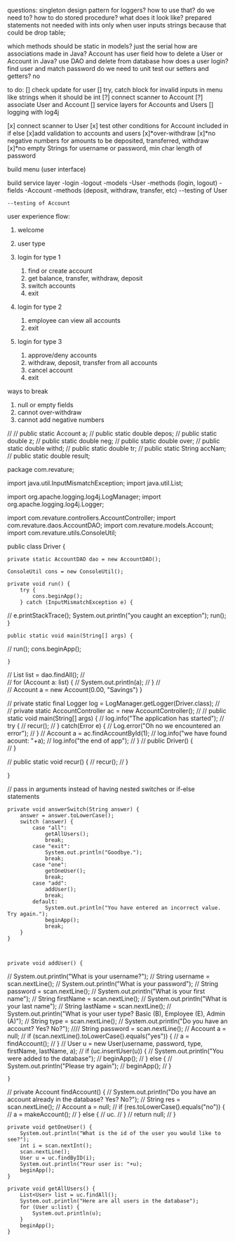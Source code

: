 questions:
singleton design pattern for loggers? how to use that? do we need to?
how to do stored procedure? what does it look like?
prepared statements not needed with ints only when user inputs strings
because that could be drop table;

which methods should be static in models? just the serial
how are associations made in Java? Account has user field
how to delete a User or Account in Java? use DAO and delete from database
how does a user login? find user and match password
do we need to unit test our setters and getters? no



to do:
[] check update for user
[] try, catch block for invalid inputs in menu like strings when it should be int
[?] connect scanner to Account
[?] associate User and Account
[] service layers for Accounts and Users
[] logging with log4j

[x] connect scanner to User
[x] test other conditions for Account included in if else
[x]add validation to accounts and users
[x]*over-withdraw
[x]*no negative numbers for amounts to be deposited, transferred, withdraw
[x]*no empty Strings for username or password, min char length of password


build menu (user interface)

build service layer
	-login
	-logout
	-models
		-User
			-methods (login, logout)
			-fields
		-Account
			-methods (deposit, withdraw, transfer, etc)
	--testing of User

	--testing of Account
	
user experience flow:
 1. welcome
 2. user type
 3. login for type 1
	 1. find or create account
	 2. get balance, transfer, withdraw, deposit
	 3. switch accounts
	 4. exit
	 
 4. login for type 2
 	1. employee can view all accounts
 	2. exit
 5. login for type 3
 	1. approve/deny accounts
 	2. withdraw, deposit, transfer from all accounts
 	3. cancel account
 	4. exit
 
 
ways to break
 1. null or empty fields 
 2. cannot over-withdraw
 3. cannot add negative numbers
 
 //
//	public static Account a;
//	public static double depos;
//	public static double z;
//	public static double neg;
//	public static double over;
//	public static double withd;
//	public static double tr;
//	public static String accNam;
//	public static double result;
 
 package com.revature;

import java.util.InputMismatchException;
import java.util.List;

import org.apache.logging.log4j.LogManager;
import org.apache.logging.log4j.Logger;

import com.revature.controllers.AccountController;
import com.revature.daos.AccountDAO;
import com.revature.models.Account;
import com.revature.utils.ConsoleUtil;

public class Driver {
	
	private static AccountDAO dao = new AccountDAO();
	
	ConsoleUtil cons = new ConsoleUtil();
	
	private void run() {			
		try {			
			cons.beginApp();
		} catch (InputMismatchException e) {
//			e.printStackTrace();
			System.out.println("you caught an exception");
			run();
		}
	
	public static void main(String[] args) {
//		run();
		cons.beginApp();
		
		
	}
//		List<Account> list = dao.findAll();
//		
//		for (Account a: list) {
//			System.out.println(a);
//		}
//		
//		Account a = new Account(0.00, "Savings")
	}
	
//	private static final Logger log = LogManager.getLogger(Driver.class);
//	
//	private static AccountController ac = new AccountController();
//
//	public static void main(String[] args) {
//		log.info("The application has started");
//		try {
//			recur();
//		} catch(Error e) {
//			Log.error("Oh no we encountered an error");
//		}
//		Account a = ac.findAccountById(1);
//		log.info("we have found acount: "+a);
//		log.info("the end of app");
//	}
//	public Driver() {		                                   
//	}
	
//	public static void recur() {
//		recur();
//	}
	

}
 
 
 
 // pass in arguments instead of having nested switches or if-else statements
 
 
 	private void answerSwitch(String answer) {
		answer = answer.toLowerCase();
		switch (answer) {
			case "all":
				getAllUsers();
				break;
			case "exit":
				System.out.println("Goodbye.");
				break;
			case "one":
				getOneUser();
				break;
			case "add":
				addUser();
				break;
			default:
				System.out.println("You have entered an incorrect value. Try again.");
				beginApp();
				break;
		}
	}
	
	
	
	private void addUser() {
//		System.out.println("What is your username?");
//		String username = scan.nextLine();
//		System.out.println("What is your password");
//		String password = scan.nextLine();
//		System.out.println("What is your first name");
//		String firstName = scan.nextLine();
//		System.out.println("What is your last name");
//		String lastName = scan.nextLine();
//		System.out.println("What is your user type? Basic (B), Employee (E), Admin (A)");
//		String type = scan.nextLine();
//		System.out.println("Do you have an account? Yes? No?");
////		String password = scan.nextLine();
//		Account a = null;
//		if (scan.nextLine().toLowerCase().equals("yes")) {
//			a = findAccount();
//		}
//		User u = new User(username, password, type, firstName, lastName, a);
//		if (uc.insertUser(u)) {
//			System.out.println("You were added to the database");
//			beginApp();
//		} else {
//			System.out.println("Please try again");
//			beginApp();
//		}
				
	}

//	private Account findAccount() {
//		System.out.println("Do you have an account already in the database? Yes? No?");
//		String res = scan.nextLine();
//		Account a = null;
//		if (res.toLowerCase().equals("no")) {
//			a = makeAccount();
//		} else {
//			uc.
//		}
//		return null;
//	}

	

	private void getOneUser() {
		System.out.println("What is the id of the user you would like to see?");
		int i = scan.nextInt();
		scan.nextLine();
		User u = uc.findByID(i);
		System.out.println("Your user is: "+u);
		beginApp();
	}

	private void getAllUsers() {
		List<User> list = uc.findAll();
		System.out.println("Here are all users in the database");
		for (User u:list) {
			System.out.println(u);
		}
		beginApp();
	}